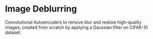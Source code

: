 # Image Deblurring
Convolutional Autoencoders to remove blur and restore high-quality images, created from scratch by applying a Gaussian
filter on CIFAR-10 dataset.
